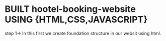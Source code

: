 #  BUILT hootel-booking-website USING {HTML,CSS,JAVASCRIPT}
step 1-> In this first we create foundation structure in our websit using html.

